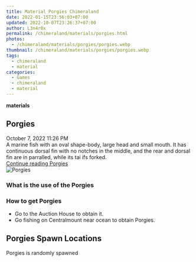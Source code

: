 ```yaml
---
title: Material Porgies Chimeraland
date: 2022-01-15T23:56:03+07:00
updated: 2022-10-07T23:26:37+07:00
author: L3n4r0x
permalink: /chimeraland/materials/porgies.html
photos:
  - /chimeraland/materials/porgies/porgies.webp
thumbnail: /chimeraland/materials/porgies/porgies.webp
tags:
  - chimeraland
  - material
categories:
  - Games
  - chimeraland
  - material
---
```


<section id="bootstrap-wrapper">
  <link
    rel="stylesheet"
    href="https://rawcdn.githack.com/dimaslanjaka/Web-Manajemen/870a349/css/bootstrap-5-3-0-alpha3-wrapper.css"
  />
  <div
    class="row g-0 border rounded overflow-hidden flex-md-row mb-4 shadow-sm position-relative"
  >
    <div class="col p-4 d-flex flex-column position-static">
      <strong class="d-inline-block mb-2 text-success">materials</strong>
      <h2 class="mb-0">Porgies</h2>
      <div class="mb-1 text-muted">October 7, 2022 11:26 PM</div>
      <div class="mb-2 border p-1">
        A marine fish with an oval shape-body, large head and small mouth. It
        has continuous dorsal fin with no notches in the middle, and the rear
        and dorsal fin are in parralled, while its tai ifs forked.
      </div>
      <a
        href="/chimeraland/materials/porgies.html"
        class="stretched-link d-none text-primary"
        >Continue reading Porgies</a
      >
    </div>
    <div class="col-auto d-none d-lg-block">
      <img src="/chimeraland/materials/porgies/porgies.webp" alt="Porgies" />
    </div>
  </div>
  <div class="row">
    <div class="col-lg-6 col-12 mb-2">
      <div class="card bg-dark text-light">
        <div class="card-body">
          <h3 class="card-title">What is the use of the Porgies</h3>
          <div class="card-text"><ul></ul></div>
        </div>
      </div>
    </div>
    <div class="col-lg-6 col-12 mb-2">
      <div class="card bg-dark text-light">
        <div class="card-body">
          <h3 class="card-title">How to get Porgies</h3>
          <div class="card-text">
            <ul>
              <li>Go to the Auction House to obtain it.</li>
              <li>Go fishing on Centralmount near ocean to obtain Porgies.</li>
            </ul>
          </div>
        </div>
      </div>
    </div>
    <div class="col-12 mb-2">
      <h2>Porgies Spawn Locations</h2>
      <p>Porgies is randomly spawned</p>
    </div>
  </div>
</section>